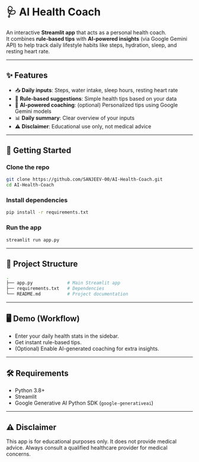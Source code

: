 # 🩺 AI Health Coach

An interactive **Streamlit app** that acts as a personal health coach.  
It combines **rule-based tips** with **AI-powered insights** (via Google Gemini API) to help track daily lifestyle habits like steps, hydration, sleep, and resting heart rate.

---

## ✨ Features
- 📥 **Daily inputs**: Steps, water intake, sleep hours, resting heart rate  
- 🧠 **Rule-based suggestions**: Simple health tips based on your data  
- 🤖 **AI-powered coaching**: (optional) Personalized tips using Google Gemini models  
- 📊 **Daily summary**: Clear overview of your inputs  
- ⚠️ **Disclaimer**: Educational use only, not medical advice  

---

## 🚀 Getting Started

### Clone the repo
```bash
git clone https://github.com/SANJEEV-00/AI-Health-Coach.git
cd AI-Health-Coach
```

### Install dependencies
 ```bash  
pip install -r requirements.txt
```

### Run the app
```bash
streamlit run app.py
```

---

## 📂 Project Structure
```bash
.
├── app.py             # Main Streamlit app
├── requirements.txt   # Dependencies
└── README.md          # Project documentation
```

---

## 🖥️ Demo (Workflow)

- Enter your daily health stats in the sidebar.
- Get instant rule-based tips.
- (Optional) Enable AI-generated coaching for extra insights.

---

## 🛠️ Requirements

- Python 3.8+
- Streamlit
- Google Generative AI Python SDK (`google-generativeai`)

---

## ⚠️ Disclaimer

This app is for educational purposes only.
It does not provide medical advice. Always consult a qualified healthcare provider for medical concerns.
